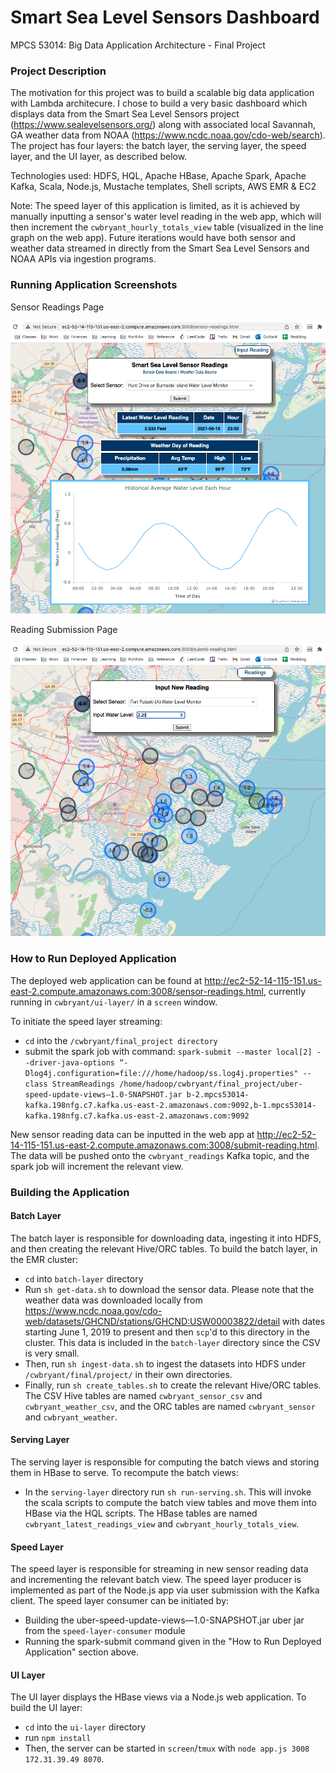# Smart Sea Level Sensors Dashboard
MPCS 53014: Big Data Application Architecture - Final Project

### Project Description

The motivation for this project was to build a scalable big data application with Lambda architecure. I chose to build a very basic dashboard which displays data from the Smart Sea Level Sensors project (https://www.sealevelsensors.org/) along with associated local Savannah, GA weather data from NOAA (https://www.ncdc.noaa.gov/cdo-web/search). The project has four layers: the batch layer, the serving layer, the speed layer, and the UI layer, as described below.

Technologies used: HDFS, HQL, Apache HBase, Apache Spark, Apache Kafka, Scala, Node.js, Mustache templates, Shell scripts, AWS EMR & EC2

Note: The speed layer of this application is limited, as it is achieved by manually inputting a sensor's water level reading in the web app, which will then increment the ```cwbryant_hourly_totals_view``` table (visualized in the line graph on the web app). Future iterations would have both sensor and weather data streamed in directly from the Smart Sea Level Sensors and NOAA APIs via ingestion programs.

### Running Application Screenshots

Sensor Readings Page

<img src="images/Readings_Page.png" width="600"/>

Reading Submission Page

<img src="images/Submit_Page.png" width="600"/>

### How to Run Deployed Application

The deployed web application can be found at http://ec2-52-14-115-151.us-east-2.compute.amazonaws.com:3008/sensor-readings.html, currently running in ```cwbryant/ui-layer/``` in a ```screen``` window. 

To initiate the speed layer streaming:
* ```cd``` into the ```/cwbryant/final_project directory```
* submit the spark job with command: 
```spark-submit --master local[2] --driver-java-options “-Dlog4j.configuration=file:///home/hadoop/ss.log4j.properties" --class StreamReadings /home/hadoop/cwbryant/final_project/uber-speed-update-views—1.0-SNAPSHOT.jar b-2.mpcs53014-kafka.198nfg.c7.kafka.us-east-2.amazonaws.com:9092,b-1.mpcs53014-kafka.198nfg.c7.kafka.us-east-2.amazonaws.com:9092```

New sensor reading data can be inputted in the web app at http://ec2-52-14-115-151.us-east-2.compute.amazonaws.com:3008/submit-reading.html. The data will be pushed onto the ```cwbryant_readings``` Kafka topic, and the spark job will increment the relevant view.

### Building the Application

#### Batch Layer

The batch layer is responsible for downloading data, ingesting it into HDFS, and then creating the relevant Hive/ORC tables. To build the batch layer, in the EMR cluster: 
* ```cd``` into ```batch-layer``` directory
* Run ```sh get-data.sh``` to download the sensor data. Please note that the weather data was downloaded locally from https://www.ncdc.noaa.gov/cdo-web/datasets/GHCND/stations/GHCND:USW00003822/detail with dates starting June 1, 2019 to present and then ```scp```'d to this directory in the cluster. This data is included in the ```batch-layer``` directory since the CSV is very small.
* Then, run ```sh ingest-data.sh``` to ingest the datasets into HDFS under ```/cwbryant/final/project/``` in their own directories.
* Finally, run ```sh create_tables.sh``` to create the relevant Hive/ORC tables. The CSV Hive tables are named ```cwbryant_sensor_csv``` and ```cwbryant_weather_csv```, and the ORC tables are named ```cwbryant_sensor``` and ```cwbryant_weather```.

#### Serving Layer

The serving layer is responsible for computing the batch views and storing them in HBase to serve. To recompute the batch views:
* In the ```serving-layer``` directory run ```sh run-serving.sh```. This will invoke the scala scripts to compute the batch view tables and move them into HBase via the HQL scripts. The HBase tables are named ```cwbryant_latest_readings_view``` and ```cwbryant_hourly_totals_view```.

#### Speed Layer

The speed layer is responsible for streaming in new sensor reading data and incrementing the relevant batch view. The speed layer producer is implemented as part of the Node.js app via user submission with the Kafka client. The speed layer consumer can be initiated by: 
* Building the uber-speed-update-views—1.0-SNAPSHOT.jar uber jar from the ```speed-layer-consumer``` module
* Running the spark-submit command given in the "How to Run Deployed Application" section above. 

#### UI Layer

The UI layer displays the HBase views via a Node.js web application. To build the UI layer:
* ```cd``` into the ```ui-layer``` directory
* run ```npm install```
* Then, the server can be started in ```screen```/```tmux``` with ```node app.js 3008 172.31.39.49 8070```.
